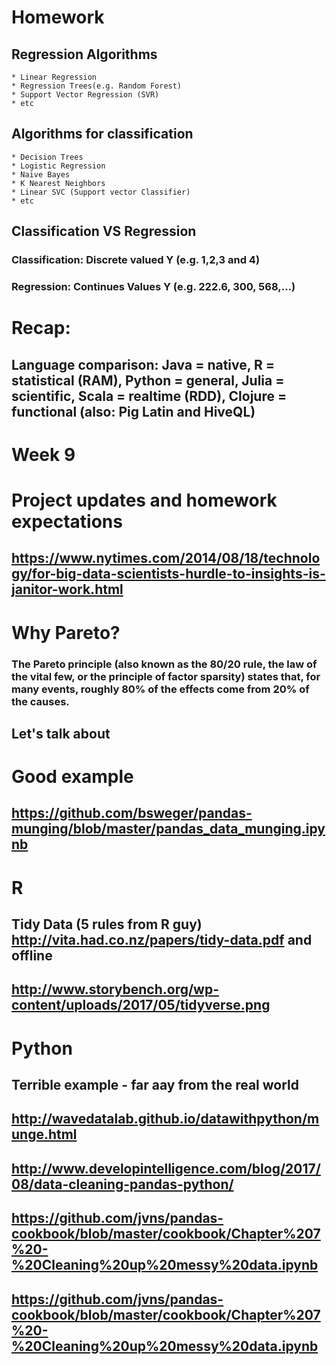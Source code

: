 # Homework 
## Regression Algorithms

    * Linear Regression
    * Regression Trees(e.g. Random Forest)
    * Support Vector Regression (SVR)
    * etc
    
## Algorithms for classification

    * Decision Trees
    * Logistic Regression
    * Naive Bayes
    * K Nearest Neighbors
    * Linear SVC (Support vector Classifier)
    * etc
    
## Classification VS Regression

### Classification: Discrete valued Y (e.g. 1,2,3 and 4)

### Regression: Continues Values Y (e.g. 222.6, 300, 568,…)
# Recap:

## Language comparison: Java = native, R = statistical (RAM), Python = general, Julia = scientific, Scala = realtime (RDD), Clojure = functional (also: Pig Latin and HiveQL)

# Week 9

# Project updates and homework expectations

## https://www.nytimes.com/2014/08/18/technology/for-big-data-scientists-hurdle-to-insights-is-janitor-work.html

# Why Pareto?
### The Pareto principle (also known as the 80/20 rule, the law of the vital few, or the principle of factor sparsity) states that, for many events, roughly 80% of the effects come from 20% of the causes.

## Let's talk about 

# Good example
## https://github.com/bsweger/pandas-munging/blob/master/pandas_data_munging.ipynb

# R
## Tidy Data (5 rules from R guy) http://vita.had.co.nz/papers/tidy-data.pdf and offline
## http://www.storybench.org/wp-content/uploads/2017/05/tidyverse.png

# Python
## Terrible example - far aay from the real world
## http://wavedatalab.github.io/datawithpython/munge.html

## http://www.developintelligence.com/blog/2017/08/data-cleaning-pandas-python/
## https://github.com/jvns/pandas-cookbook/blob/master/cookbook/Chapter%207%20-%20Cleaning%20up%20messy%20data.ipynb
## https://github.com/jvns/pandas-cookbook/blob/master/cookbook/Chapter%207%20-%20Cleaning%20up%20messy%20data.ipynb


